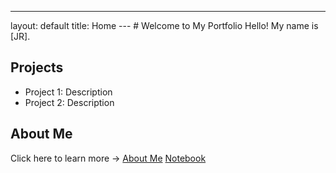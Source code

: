 ---
layout: default
title: Home
--- # Welcome to My Portfolio Hello! My name is [JR].
## Projects
- Project 1: Description
- Project 2: Description
## About Me
Click here to learn more → [About Me](about.md) [Notebook](notebook.md)


